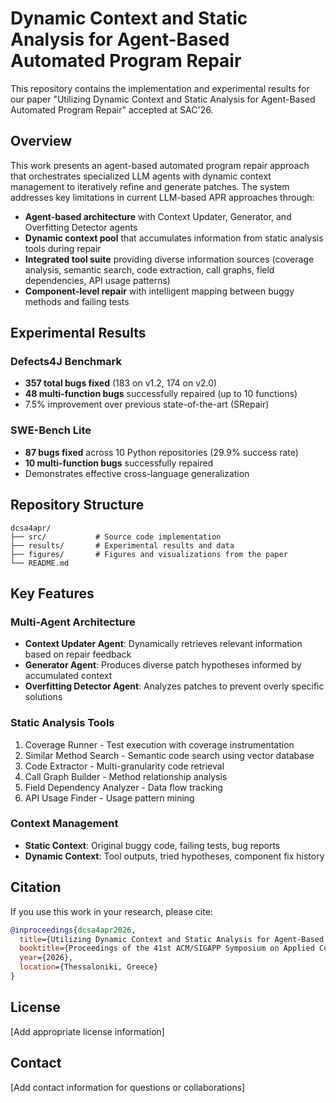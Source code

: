 # Dynamic Context and Static Analysis for Agent-Based Automated Program Repair

This repository contains the implementation and experimental results for our paper "Utilizing Dynamic Context and Static Analysis for Agent-Based Automated Program Repair" accepted at SAC'26.

## Overview

This work presents an agent-based automated program repair approach that orchestrates specialized LLM agents with dynamic context management to iteratively refine and generate patches. The system addresses key limitations in current LLM-based APR approaches through:

- **Agent-based architecture** with Context Updater, Generator, and Overfitting Detector agents
- **Dynamic context pool** that accumulates information from static analysis tools during repair
- **Integrated tool suite** providing diverse information sources (coverage analysis, semantic search, code extraction, call graphs, field dependencies, API usage patterns)
- **Component-level repair** with intelligent mapping between buggy methods and failing tests

## Experimental Results

### Defects4J Benchmark
- **357 total bugs fixed** (183 on v1.2, 174 on v2.0)
- **48 multi-function bugs** successfully repaired (up to 10 functions)
- 7.5% improvement over previous state-of-the-art (SRepair)

### SWE-Bench Lite
- **87 bugs fixed** across 10 Python repositories (29.9% success rate)
- **10 multi-function bugs** successfully repaired
- Demonstrates effective cross-language generalization

## Repository Structure

```
dcsa4apr/
├── src/           # Source code implementation
├── results/       # Experimental results and data
├── figures/       # Figures and visualizations from the paper
└── README.md
```

## Key Features

### Multi-Agent Architecture
- **Context Updater Agent**: Dynamically retrieves relevant information based on repair feedback
- **Generator Agent**: Produces diverse patch hypotheses informed by accumulated context
- **Overfitting Detector Agent**: Analyzes patches to prevent overly specific solutions

### Static Analysis Tools
1. Coverage Runner - Test execution with coverage instrumentation
2. Similar Method Search - Semantic code search using vector database
3. Code Extractor - Multi-granularity code retrieval
4. Call Graph Builder - Method relationship analysis
5. Field Dependency Analyzer - Data flow tracking
6. API Usage Finder - Usage pattern mining

### Context Management
- **Static Context**: Original buggy code, failing tests, bug reports
- **Dynamic Context**: Tool outputs, tried hypotheses, component fix history

## Citation

If you use this work in your research, please cite:

```bibtex
@inproceedings{dcsa4apr2026,
  title={Utilizing Dynamic Context and Static Analysis for Agent-Based Automated Program Repair},
  booktitle={Proceedings of the 41st ACM/SIGAPP Symposium on Applied Computing},
  year={2026},
  location={Thessaloniki, Greece}
}
```

## License

[Add appropriate license information]

## Contact

[Add contact information for questions or collaborations]
